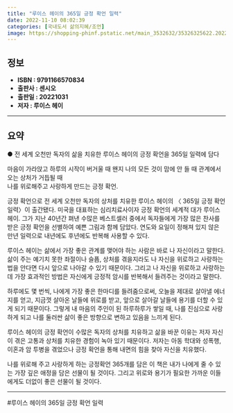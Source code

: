 ```yaml
---
title: "루이스 헤이의 365일 긍정 확언 일력"
date: 2022-11-10 08:02:39
categories: [국내도서 삶의지혜/조언]
image: https://shopping-phinf.pstatic.net/main_3532632/35326325622.20221021095155.jpg
---
```


## **정보**

- **ISBN : 9791166570834**
- **출판사 : 센시오**
- **출판일 : 20221031**
- **저자 : 루이스 헤이**

------



## **요약**



● 전 세계 오천만 독자의 삶을 치유한
루이스 헤이의 긍정 확언을 365일 일력에 담다

마음이 가라앉고 하루의 시작이 버거울 때
왠지 나의 모든 것이 맘에 안 들 때 
관계에서 오는 상처가 거듭될 때  
나를 위로해주고 사랑하게 만드는 긍정 확언.

긍정 확언으로 전 세계 오천만 독자의 상처를 치유한 루이스 헤이의 〈 365일 긍정 확언 일력〉이 출간됐다. 미국을 대표하는 심리치료사이자 긍정 확언의 세계적 대가 루이스 헤이. 그가 지난 40년간 펴낸 수많은 베스트셀러 중에서 독자들에게 가장 많은 찬사를 받은 긍정 확언을 선별하여 예쁜 그림과 함께 담았다. 연도와 요일이 정해져 있지 않은 만년 일력으로 내년에도 후년에도 반복해 사용할 수 있다.
 
루이스 헤이는 삶에서 가장 좋은 관계를 맺어야 하는 사람은 바로 나 자신이라고 말한다. 삶이 주는 예기치 못한 좌절이나 슬픔, 상처를 겪을지라도 나 자신을 위로하고 사랑하는 법을 안다면 다시 앞으로 나아갈 수 있기 때문이다. 그리고 나 자신을 위로하고 사랑하는 데 가장 효과적인 방법은 자신에게 긍정적 암시를 반복해서 들려주는 것이라고 말한다.

하루에도 몇 번씩, 나에게 가장 좋은 한마디를 들려줌으로써, 오늘을 제대로 살아낼 에너지를 얻고, 지금껏 살아온 날들에 위로를 받고, 앞으로 살아갈 날들에 용기를 더할 수 있게 되기 때문이다. 그렇게 내 마음의 주인이 된 하루하루가 쌓일 때, 나를 진심으로 사랑하게 되고 나를 둘러싼 삶이 좋은 방향으로 변하고 있음을 느끼게 된다.
 
루이스 헤이의 긍정 확언이 수많은 독자의 상처를 치유하고 삶을 바꾼 이유는 저자 자신이 겪은 고통과 상처를 치유한 경험이 녹아 있기 때문이다. 저자는 아동 학대와 성폭행, 이혼과 암 투병을 겪었으나 긍정 확언을 통해 내면의 힘을 찾아 자신을 치유했다.
 
나를 위로해 주고 사랑하게 하는 긍정확언 365개를 담은 이 책은 내가 나에게 줄 수 있는 가장 깊은 애정을 담은 선물이 될 것이다. 그리고 위로와 용기가 필요한 가까운 이들에게도 더없이 좋은 선물이 될 것이다.



------

#루이스 헤이의 365일 긍정 확언 일력


